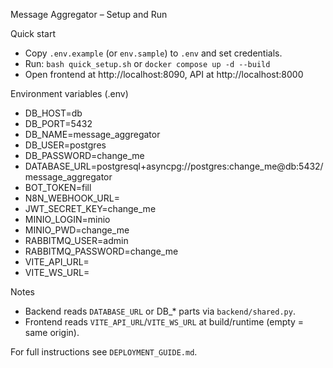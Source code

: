 Message Aggregator – Setup and Run

Quick start
- Copy `.env.example` (or `env.sample`) to `.env` and set credentials.
- Run: `bash quick_setup.sh` or `docker compose up -d --build`
- Open frontend at http://localhost:8090, API at http://localhost:8000

Environment variables (.env)
- DB_HOST=db
- DB_PORT=5432
- DB_NAME=message_aggregator
- DB_USER=postgres
- DB_PASSWORD=change_me
- DATABASE_URL=postgresql+asyncpg://postgres:change_me@db:5432/message_aggregator
- BOT_TOKEN=fill
- N8N_WEBHOOK_URL=
- JWT_SECRET_KEY=change_me
- MINIO_LOGIN=minio
- MINIO_PWD=change_me
- RABBITMQ_USER=admin
- RABBITMQ_PASSWORD=change_me
- VITE_API_URL=
- VITE_WS_URL=

Notes
- Backend reads `DATABASE_URL` or DB_* parts via `backend/shared.py`.
- Frontend reads `VITE_API_URL`/`VITE_WS_URL` at build/runtime (empty = same origin).

For full instructions see `DEPLOYMENT_GUIDE.md`.
